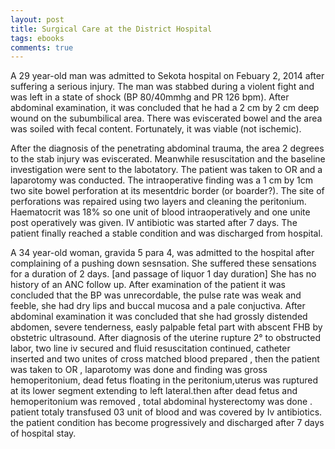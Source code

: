 ```yaml
---
layout: post
title: Surgical Care at the District Hospital
tags: ebooks
comments: true
---
```


A 29 year-old man was admitted to Sekota hospital on Febuary 2, 2014 after suffering a serious injury. The man was stabbed during a violent fight and was left in a state of shock (BP 80/40mmhg and PR 126 bpm). After abdominal examination, it was concluded that he had a 2 cm by 2 cm deep wound on the subumbilical area. There was eviscerated bowel and the area was soiled with fecal content. Fortunately, it was viable (not ischemic).

After the diagnosis of the penetrating abdominal trauma, the area 2 degrees to the stab injury was eviscerated.  Meanwhile resuscitation and the baseline investigation were sent to the labotatory. The patient was taken to OR and a laparotomy was conducted. The intraoperative finding was a 1 cm by 1cm two site bowel perforation at its mesentdric border (or boarder?). The site of perforations was repaired using two layers and cleaning the peritonium. Haematocrit was 18% so one unit of blood intraoperatively and one unite post operatively was given. IV antibiotic was started after 7 days. The patient finally reached a stable condition and was discharged from hospital.


A 34 year-old woman, gravida 5 para 4, was admitted to the hospital after complaining of a pushing down sesnsation. She suffered these sensations for a duration of 2 days. [and passage of liquor 1 day duration] She has no history of an ANC follow up. After examination of the patient it was concluded that the BP was unrecordable, the pulse rate was weak and feeble, she had dry lips and buccal mucosa and a pale conjuctiva. After abdominal examination it was concluded that she had grossly distended abdomen, severe tenderness, easly palpable fetal part with abscent FHB by obstetric ultrasound. After diagnosis of the uterine rupture 2° to obstructed labor, two line iv secured and fluid resuscitation continued, catheter inserted and two unites of cross matched blood prepared , then the patient was taken to OR , laparotomy was done and finding was gross hemoperitonium, dead fetus floating in the peritonium,uterus was ruptured at its lower segment extending to left lateral.then after dead fetus and hemoperitonium was removed , total abdominal hysterectomy was done . patient totaly transfused 03 unit of blood and was covered by Iv antibiotics. the patient condition has become progressively and discharged after 7 days of hospital stay.